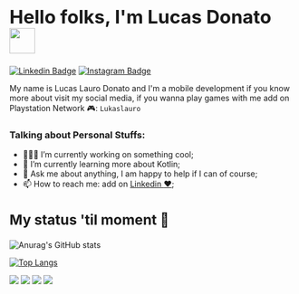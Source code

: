 ### **<h1>Hello folks, I'm Lucas Donato<img src="https://media.giphy.com/media/jY1r8EHyk4Ye9KUOUb/giphy.gif?cid=790b7611ryot06xlsakcou593lsuf34iywrbiq89x7qpsru1&rid=giphy.gif&ct=s" width="45px"> </h1>**

[![Linkedin Badge](https://img.shields.io/badge/-LinkedIn-0e76a8?style=flat-square&logo=Linkedin&logoColor=white)](https://linkedin.com/in/lucaslaurodonato)
[![Instagram Badge](https://img.shields.io/badge/-Instagram-e4405f?style=flat-square&logo=Instagram&logoColor=white)](https://instagram.com/lucaslaurodonato/)

My name is Lucas Lauro Donato and I'm a mobile development if you know more about visit my social media, if you wanna play games with me add on Playstation Network :video_game:: <code>Lukaslauro</code> 

### **Talking about Personal Stuffs:**

- 👨🏻‍💻 I’m currently working on something cool;
- 🚀 I’m currently learning more about Kotlin;
- 💬 Ask me about anything, I am happy to help if I can of course;
- 📫 How to reach me: add on <a href="https://linkedin.com/in/lucaslaurodonato" rel="nofollow"> Linkedin :heart:</a>;


### **<h2>My status 'til moment :rocket:</h2>**
  
  
![Anurag's GitHub stats](https://github-readme-stats.vercel.app/api?username=lucaslaurodonato&show_icons=true&theme=highcontrast)

[![Top Langs](https://github-readme-stats.vercel.app/api/top-langs/?username=lucaslaurodonato&layout=compact&theme=highcontrast)](https://github.com/lucaslaurodonato/github-readme-stats)

<img src="https://img.shields.io/badge/Android-Development-green"></img> 
<img src="https://img.shields.io/badge/Kotlin-Development-blueviolet"/>
<img src="https://img.shields.io/badge/Flutter-Development-blue"/>
<img src="https://img.shields.io/badge/Dart-Development-120a8f"/> 
